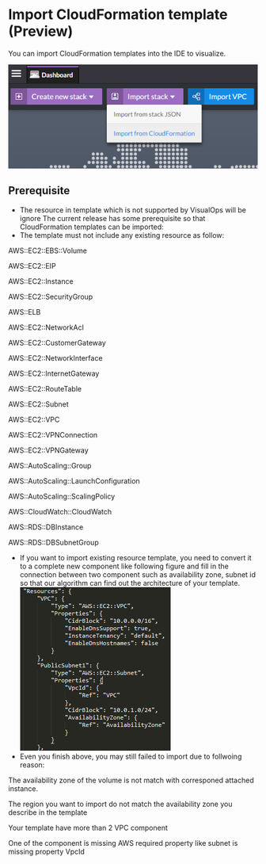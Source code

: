 # Import CloudFormation template (Preview)

You can import CloudFormation templates into the IDE to visualize.

![](https://raw.githubusercontent.com/MadeiraCloud/docs-image/master/ide_stack_import_cfn.png)

## Prerequisite
- The resource in template which is not supported by VisualOps will be ignore
The current release has some prerequisite so that CloudFormation templates can be imported:
- The template must not include any existing resource as follow:

AWS::EC2::EBS::Volume

AWS::EC2::EIP

AWS::EC2::Instance

AWS::EC2::SecurityGroup

AWS::ELB

AWS::EC2::NetworkAcl

AWS::EC2::CustomerGateway

AWS::EC2::NetworkInterface

AWS::EC2::InternetGateway

AWS::EC2::RouteTable

AWS::EC2::Subnet

AWS::EC2::VPC

AWS::EC2::VPNConnection

AWS::EC2::VPNGateway

AWS::AutoScaling::Group

AWS::AutoScaling::LaunchConfiguration

AWS::AutoScaling::ScalingPolicy

AWS::CloudWatch::CloudWatch

AWS::RDS::DBInstance

AWS::RDS::DBSubnetGroup

- If you want to import existing resource template, you need to convert it to a complete new component like following figure and fill in the connection between two component such as availability zone, subnet id so that our algorithm can find out the architecture of your template. 
![](https://raw.githubusercontent.com/MadeiraCloud/docs-image/master/ide_stack_import_cfn_sharepoint2.png)
- Even you finish above, you may still failed to import due to follwoing reason:

The availability zone of the volume is not match with corresponed attached instance.

The region you want to import do not match the availability zone you describe in the template

Your template have more than 2 VPC component

One of the component is missing AWS required property like subnet is missing property VpcId


